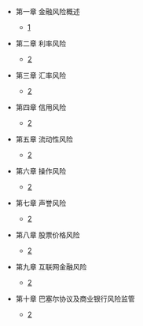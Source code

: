 * 第⼀章 ⾦融⻛险概述
  * [1](pages/Index.md)


* 第⼆章 利率⻛险
  * [2](pages/Index.md)


* 第三章 汇率⻛险
  * [2](pages/Index.md)


* 第四章 信⽤⻛险
  * [2](pages/Index.md)


* 第五章 流动性⻛险
  * [2](pages/Index.md)


* 第六章 操作⻛险
  * [2](pages/Index.md)


* 第七章 声誉⻛险
  * [2](pages/Index.md)


* 第⼋章 股票价格⻛险
  * [2](pages/Index.md)


* 第九章 互联⽹⾦融⻛险
  * [2](pages/Index.md)


* 第⼗章 巴塞尔协议及商业银⾏⻛险监管
  * [2](pages/Index.md)











